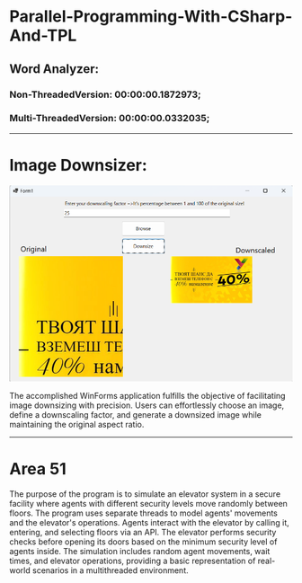 # Parallel-Programming-With-CSharp-And-TPL
## Word Analyzer:  
### Non-ThreadedVersion: 00:00:00.1872973;

### Multi-ThreadedVersion: 00:00:00.0332035;
___

# Image Downsizer:  
![](Screenshot_Image_Downsizer.png)

The accomplished WinForms application fulfills the objective of facilitating image downsizing with precision. Users can effortlessly choose an image, define a downscaling factor, and generate a downsized image while maintaining the original aspect ratio. 
___
# Area 51
The purpose of the program is to simulate an elevator system in a secure facility where agents with different security levels move randomly between floors. The program uses separate threads to model agents' movements and the elevator's operations. Agents interact with the elevator by calling it, entering, and selecting floors via an API. The elevator performs security checks before opening its doors based on the minimum security level of agents inside. The simulation includes random agent movements, wait times, and elevator operations, providing a basic representation of real-world scenarios in a multithreaded environment.
